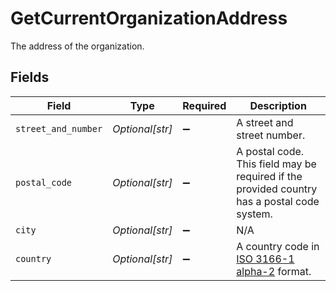 # GetCurrentOrganizationAddress

The address of the organization.


## Fields

| Field                                                                                            | Type                                                                                             | Required                                                                                         | Description                                                                                      |
| ------------------------------------------------------------------------------------------------ | ------------------------------------------------------------------------------------------------ | ------------------------------------------------------------------------------------------------ | ------------------------------------------------------------------------------------------------ |
| `street_and_number`                                                                              | *Optional[str]*                                                                                  | :heavy_minus_sign:                                                                               | A street and street number.                                                                      |
| `postal_code`                                                                                    | *Optional[str]*                                                                                  | :heavy_minus_sign:                                                                               | A postal code. This field may be required if the provided country has a postal code system.      |
| `city`                                                                                           | *Optional[str]*                                                                                  | :heavy_minus_sign:                                                                               | N/A                                                                                              |
| `country`                                                                                        | *Optional[str]*                                                                                  | :heavy_minus_sign:                                                                               | A country code in [ISO 3166-1 alpha-2](https://en.wikipedia.org/wiki/ISO_3166-1_alpha-2) format. |